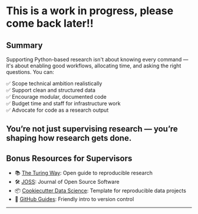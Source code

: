 # This is a work in progress, please come back later!!
## Summary
Supporting Python-based research isn't about knowing every command — it's about enabling good workflows, allocating time, and asking the right questions. You can:

✅ Scope technical ambition realistically  
✅ Support clean and structured data  
✅ Encourage modular, documented code  
✅ Budget time and staff for infrastructure work  
✅ Advocate for code as a research output

You’re not just supervising research — you’re shaping how research gets done.
---

## Bonus Resources for Supervisors

- 📚 [The Turing Way](https://the-turing-way.netlify.app): Open guide to reproducible research
- 🛠️ [JOSS](https://joss.theoj.org): Journal of Open Source Software
- 📦 [Cookiecutter Data Science](https://drivendata.github.io/cookiecutter-data-science/): Template for reproducible data projects
- 📖 [GitHub Guides](https://guides.github.com/): Friendly intro to version control

---